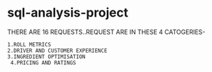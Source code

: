 # sql-analysis-project
THERE ARE 16 REQUESTS..REQUEST ARE IN THESE 4 CATOGERIES-

    1.ROLL METRICS
    2.DRIVER AND CUSTOMER EXPERIENCE
    3.INGREDIENT OPTIMISATION
     4.PRICING AND RATINGS
